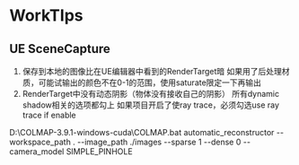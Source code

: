 # WorkTIps

## UE SceneCapture 
1. 保存到本地的图像比在UE编辑器中看到的RenderTarget暗
   如果用了后处理材质，可能试输出的颜色不在0-1的范围，使用saturate限定一下再输出
2. RenderTarget中没有动态阴影（物体没有接收自己的阴影）
   所有dynamic shadow相关的选项都勾上
   如果项目开启了使ray trace，必须勾选use ray trace if enable

 D:\COLMAP-3.9.1-windows-cuda\COLMAP.bat automatic_reconstructor --workspace_path . --image_path ./images --sparse 1 --dense 0 --camera_model SIMPLE_PINHOLE
